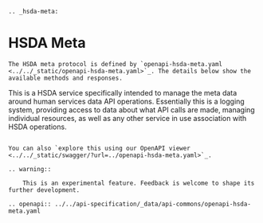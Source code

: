 ```{eval-rst}
.. _hsda-meta:
```
# HSDA Meta 

```{eval-rst}
The HSDA meta protocol is defined by `openapi-hsda-meta.yaml <../../_static/openapi-hsda-meta.yaml>`_. The details below show the available methods and responses. 
```

This is a HSDA service specifically intended to manage the meta data around human services data API operations. Essentially this is a logging system, providing access to data about what API calls are made, managing individual resources, as well as any other service in use association with HSDA operations.

```{eval-rst}

You can also `explore this using our OpenAPI viewer <../../_static/swagger/?url=../openapi-hsda-meta.yaml>`_. 

.. warning::
    
    This is an experimental feature. Feedback is welcome to shape its further development.

```

```{eval-rst}
.. openapi:: ../../api-specification/_data/api-commons/openapi-hsda-meta.yaml
```
